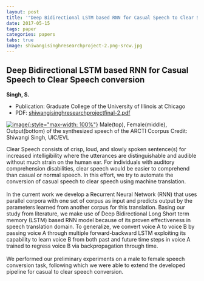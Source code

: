 ```yaml
---
layout: post
title: '"Deep Bidirectional LSTM based RNN for Casual Speech to Clear Speech conversion"'
date: 2017-05-15
tags: paper
categories: papers
tabs: true
image: shiwangisinghresearchproject-2.png-srcw.jpg
---
```


## Deep Bidirectional LSTM based RNN for Casual Speech to Clear Speech conversion
**Singh, S.**
- Publication: Graduate College of the University of Illinois at Chicago
- PDF: [shiwangisinghresearchprojectfinal-2.pdf](/documents/shiwangisinghresearchprojectfinal-2.pdf)


[![image](https://www.evl.uic.edu/output/originals/shiwangisinghresearchproject-2.png-srcw.jpg){:style="max-width: 100%"}](https://www.evl.uic.edu/output/originals/shiwangisinghresearchproject-2.png-srcw.jpg)
Male(top), Female(middle), Output(bottom) of the synthesized speech of the ARCTI Ccorpus
Credit: Shiwangi Singh, UIC/EVL

Clear Speech consists of crisp, loud, and slowly spoken sentence(s) for increased intelligibility where the utterances are distinguishable and audible without much strain on the human ear. For individuals with auditory comprehension disabilities, clear speech would be easier to comprehend than casual or normal speech. In this effort, we try to automate the conversion of casual speech to clear speech using machine translation.<br><br>
In the current work we develop a Recurrent Neural Network (RNN) that uses parallel corpora with one set of corpus as input and predicts output by the parameters learned from another corpus for this translation. Basing our study from literature, we make use of Deep Bidirectional Long Short term memory (LSTM) based RNN model because of its proven effectiveness in speech translation domain. To generalize, we convert voice A to voice B by passing voice A through multiple forward-backward LSTM exploiting its capability to learn voice B from both past and future time steps in voice A trained to regress voice B via backpropagation through time.<br><br>
We performed our preliminary experiments on a male to female speech conversion task, following which we were able to extend the developed pipeline for casual to clear speech conversion.